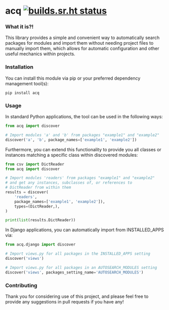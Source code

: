 # acq [![builds.sr.ht status](https://builds.sr.ht/~monokrome.svg)](https://builds.sr.ht/~monokrome?)


### What it is?!

This library provides a simple and convenient way to
automatically search packages for modules and import them
without needing project files to manually import them, which
allows for automatic configuration and other useful mechanics
within projects.


### Installation

You can install this module via pip or your preferred dependency management
tool(s):

    pip install acq


### Usage

In standard Python applications, the tool can be used in the following ways:

```python
from acq import discover

# Import modules 'a' and 'b' from packages "example1" and "example2"
discover('a', 'b', package_names=['example1', 'example2'])
```

Furthermore, you can extend this functionality to provide you all classes or
instances matching a specific class within discovered modules:

```python
from csv import DictReader
from acq import discover

# Import modules 'readers' from packages "example1" and "example2"
# and get any instances, subclasses of, or references to
# DictReader from within them
results = discover(
    'readers',
    package_names=['example1', 'example2']),
    types=(DictReader,),
)

print(list(results.DictReader))
```

In Django applications, you can automatically import from INSTALLED_APPS via:

```python
from acq.django import discover

# Import views.py for all packages in the INSTALLED_APPS setting
discover('views')

# Import views.py for all packages in an AUTOSEARCH_MODULES setting
discover('views', packages_setting_name='AUTOSEARCH_MODULES')

```


### Contributing

Thank you for considering use of this project, and please feel
free to provide any suggestions in pull requests if you have
any!
